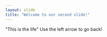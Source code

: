 ```yaml
---
layout: slide
title: "Welcome to our second slide!"
---
```

"This is the life"
Use the left arrow to go back!
